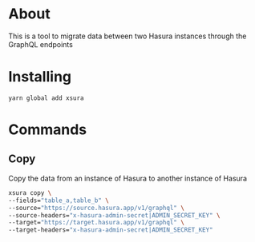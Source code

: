 # About
This is a tool to migrate data between two Hasura instances through the GraphQL endpoints

# Installing
```
yarn global add xsura
```

# Commands

## Copy
Copy the data from an instance of Hasura to another instance of Hasura

```bash
xsura copy \
--fields="table_a,table_b" \
--source="https://source.hasura.app/v1/graphql" \
--source-headers="x-hasura-admin-secret|ADMIN_SECRET_KEY" \
--target="https://target.hasura.app/v1/graphql" \
--target-headers="x-hasura-admin-secret|ADMIN_SECRET_KEY"
```